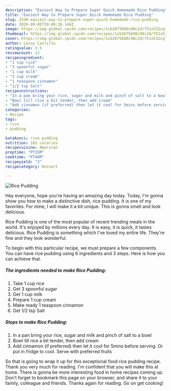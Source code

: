 ```yaml
---
description: "Easiest Way to Prepare Super Quick Homemade Rice Pudding"
title: "Easiest Way to Prepare Super Quick Homemade Rice Pudding"
slug: 2530-easiest-way-to-prepare-super-quick-homemade-rice-pudding
date: 2020-09-05T19:49:26.146Z
image: https://img-global.cpcdn.com/recipes/1cb2675680c98c2d/751x532cq70/rice-pudding-recipe-main-photo.jpg
thumbnail: https://img-global.cpcdn.com/recipes/1cb2675680c98c2d/751x532cq70/rice-pudding-recipe-main-photo.jpg
cover: https://img-global.cpcdn.com/recipes/1cb2675680c98c2d/751x532cq70/rice-pudding-recipe-main-photo.jpg
author: Leroy Castillo
ratingvalue: 3.5
reviewcount: 13
recipeingredient:
- "1 cup rice"
- "3 spoonful sugar"
- "1 cup milk"
- "1 cup cream"
- "1 teaspoon cinnamon"
- "1/2 tsp Salt"
recipeinstructions:
- "In a pan bring your rice, sugar and milk and pinch of salt to a bowl"
- "Bowl till rice a bit tender, then add cream"
- "Add cinnamon (if preferred) then let it cool for 5mins before serving. Or put in fridge to cool. Serve with preferred fruits"
categories:
- Recipe
tags:
- rice
- pudding

katakunci: rice pudding 
nutrition: 163 calories
recipecuisine: American
preptime: "PT35M"
cooktime: "PT46M"
recipeyield: "3"
recipecategory: Dessert

---
```



![Rice Pudding](https://img-global.cpcdn.com/recipes/1cb2675680c98c2d/751x532cq70/rice-pudding-recipe-main-photo.jpg)

Hey everyone, hope you're having an amazing day today. Today, I'm gonna show you how to make a distinctive dish, rice pudding. It is one of my favorites. For mine, I will make it a bit unique. This is gonna smell and look delicious.

Rice Pudding is one of the most popular of recent trending meals in the world. It's enjoyed by millions every day. It is easy, it is quick, it tastes delicious. Rice Pudding is something which I've loved my entire life. They're fine and they look wonderful.




To begin with this particular recipe, we must prepare a few components. You can have rice pudding using 6 ingredients and 3 steps. Here is how you can achieve that.

<!--inarticleads1-->

##### The ingredients needed to make Rice Pudding:

1. Take 1 cup rice
1. Get 3 spoonful sugar
1. Get 1 cup milk
1. Prepare 1 cup cream
1. Make ready 1 teaspoon cinnamon
1. Get 1/2 tsp Salt




<!--inarticleads2-->

##### Steps to make Rice Pudding:

1. In a pan bring your rice, sugar and milk and pinch of salt to a bowl
1. Bowl till rice a bit tender, then add cream
1. Add cinnamon (if preferred) then let it cool for 5mins before serving. Or put in fridge to cool. Serve with preferred fruits




So that is going to wrap it up for this exceptional food rice pudding recipe. Thank you very much for reading. I'm confident that you will make this at home. There is gonna be more interesting food in home recipes coming up. Don't forget to bookmark this page on your browser, and share it to your family, colleague and friends. Thanks again for reading. Go on get cooking!
